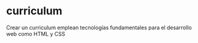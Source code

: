 # curriculum
Crear un curriculum emplean tecnologías fundamentales para el desarrollo web como HTML y CSS

